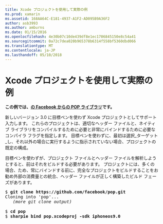 ```yaml
---
title: Xcode プロジェクトを使用して実際の例
ms.prod: xamarin
ms.assetid: 168AA64C-E181-4937-A1F2-AD095B9A36F2
author: asb3993
ms.author: amburns
ms.date: 01/15/2016
ms.openlocfilehash: 4e30b07c10de439df8e1ec1706845150e8c54a41
ms.sourcegitcommit: 0a72c7dea020b965378b6314f558bf5360dbd066
ms.translationtype: MT
ms.contentlocale: ja-JP
ms.lasthandoff: 05/10/2018
---
```

# <a name="real-world-example-using-an-xcode-project"></a>Xcode プロジェクトを使用して実際の例


**この例では、[の Facebook からの POP ライブラリ](https://github.com/facebook/pop)です。**

新しいバージョン 3.0 に目標ペンを使わず Xcode プロジェクトとしてサポート入力します。 これらのプロジェクトは、適切なヘッダー ファイルと、ネイティブ ライブラリをコンパイルするために必要と非常にバインドするために必要なコンパイラ フラグを指定します。 目標ペンを使わずに、最初は選択_ターゲット_し、それ以外の場合に実行するように指示されていない場合、プロジェクトの既定の構成。

目標ペンを使わずが、プロジェクト ファイルとヘッダー ファイルを解析しようとすると、前はそれをビルドする必要があります。 プロジェクトには、多くの場合、ため、常にバインドする前に、完全なプロジェクトをビルドすることをお勧め外部の消費量との統合、ヘッダー ファイルが正しく構築したビルド フェーズがあります。

<pre>$ <b>git clone https://github.com/facebook/pop.git</b>
Cloning into 'pop'...
   <em>(more git clone output)</em>

$ <b>cd pop</b>
$ <b>sharpie bind pop.xcodeproj -sdk iphoneos9.0</b></pre>

